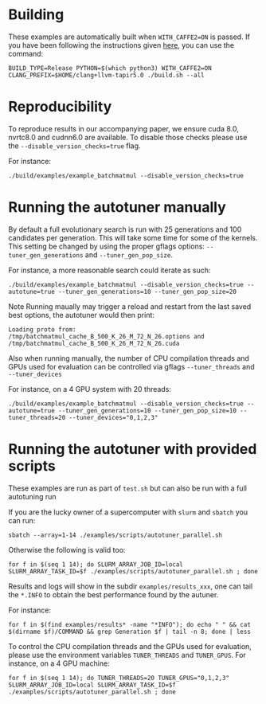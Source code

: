 # Building

These examples are automatically built when ```WITH_CAFFE2=ON``` is passed.
If you have been following the instructions given [here](https://github.com/facebookresearch/TensorComprehensions/blob/release/docs/source/installation.rst), you can use the command:

```
BUILD_TYPE=Release PYTHON=$(which python3) WITH_CAFFE2=ON CLANG_PREFIX=$HOME/clang+llvm-tapir5.0 ./build.sh --all
```

# Reproducibility
To reproduce results in our accompanying paper, we ensure cuda 8.0, nvrtc8.0 and cudnn6.0 are available. To disable those checks please use the ```--disable_version_checks=true``` flag.

For instance:
```
./build/examples/example_batchmatmul --disable_version_checks=true
```

# Running the autotuner manually
By default a full evolutionary search is run with 25 generations and 100 candidates per generation. This will take some time for some of the kernels. This setting be changed by using the proper gflags options: ```--tuner_gen_generations``` and ```--tuner_gen_pop_size```.

For instance, a more reasonable search could iterate as such:
```
./build/examples/example_batchmatmul --disable_version_checks=true --autotune=true --tuner_gen_generations=10 --tuner_gen_pop_size=20
```

Note
Running maually may trigger a reload and restart from the last saved best options, the autotuner would then print:
```
Loading proto from: /tmp/batchmatmul_cache_B_500_K_26_M_72_N_26.options and /tmp/batchmatmul_cache_B_500_K_26_M_72_N_26.cuda
```


Also when running manually, the number of CPU compilation threads and GPUs used for evaluation can be controlled via gflags
```--tuner_threads``` and ```--tuner_devices```

For instance, on a 4 GPU system with 20 threads:
```
./build/examples/example_batchmatmul --disable_version_checks=true --autotune=true --tuner_gen_generations=10 --tuner_gen_pop_size=10 --tuner_threads=20 --tuner_devices="0,1,2,3"
```

# Running the autotuner with provided scripts
These examples are run as part of ```test.sh``` but can also be run with a full autotuning run

If you are the lucky owner of a supercomputer with ```slurm``` and ```sbatch``` you can run:
```
sbatch --array=1-14 ./examples/scripts/autotuner_parallel.sh
```

Otherwise the following is valid too:
```
for f in $(seq 1 14); do SLURM_ARRAY_JOB_ID=local SLURM_ARRAY_TASK_ID=$f ./examples/scripts/autotuner_parallel.sh ; done
```

Results and logs will show in the subdir ```examples/results_xxx```, one can tail the ```*.INFO``` to obtain the best performance found by the autuner.

For instance:
```
for f in $(find examples/results* -name "*INFO"); do echo " " && cat $(dirname $f)/COMMAND && grep Generation $f | tail -n 8; done | less
```

To control the CPU compilation threads and the GPUs used for evaluation, please use the environment variables ```TUNER_THREADS``` and ```TUNER_GPUS```.
For instance, on a 4 GPU machine:
```
for f in $(seq 1 14); do TUNER_THREADS=20 TUNER_GPUS="0,1,2,3" SLURM_ARRAY_JOB_ID=local SLURM_ARRAY_TASK_ID=$f ./examples/scripts/autotuner_parallel.sh ; done
```
